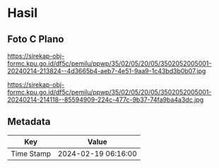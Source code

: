 # Hasil

## Foto C Plano

https://sirekap-obj-formc.kpu.go.id/df5c/pemilu/ppwp/35/02/05/20/05/3502052005001-20240214-213824--4d3665b4-aeb7-4e51-9aa9-1c43bd3b0b07.jpg

https://sirekap-obj-formc.kpu.go.id/df5c/pemilu/ppwp/35/02/05/20/05/3502052005001-20240214-214118--85594909-224c-477c-9b37-74fa9ba4a3dc.jpg


## Metadata

| Key        | Value               |
| ---------- | ------------------- |
| Time Stamp | 2024-02-19 06:16:00 |



